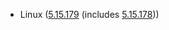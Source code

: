 - Linux ([5.15.179](https://git.kernel.org/pub/scm/linux/kernel/git/stable/linux.git/tag/?h=v5.15.179) (includes [5.15.178](https://git.kernel.org/pub/scm/linux/kernel/git/stable/linux.git/tag/?h=v5.15.178)))
